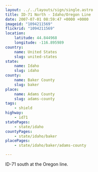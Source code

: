 ```yaml
---
layout: ../../layouts/sign/single.astro
title: ID-71 North - Idaho/Oregon Line
date: 2007-07-01 08:59:47 +0000 +0000
imageid: "1094211569"
flickrid: "1094211569"
location:
    latitude: 44.844968
    longitude: -116.895989
country:
    name: United States
    slug: united-states
state:
    name: Idaho
    slug: idaho
county:
    name: Baker County
    slug: baker
place:
    name: Adams County
    slug: adams-county
tags:
    - shield
highway:
    - id71
statePages:
    - state/idaho
countyPages:
    - state/idaho/baker
placePages:
    - state/idaho/baker/adams-county

---
```

ID-71 south at the Oregon line.